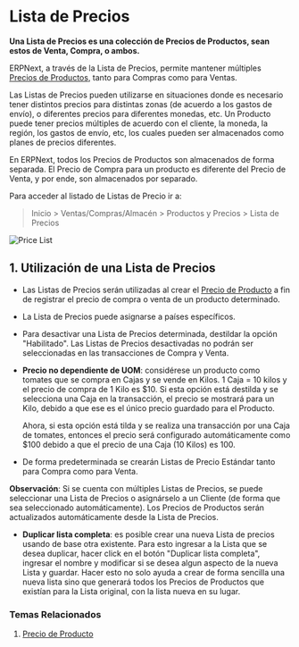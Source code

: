 <!-- add-breadcrumbs -->
# Lista de Precios

**Una Lista de Precios es una colección de Precios de Productos, sean estos de Venta, Compra, o ambos.**

ERPNext, a través de la Lista de Precios, permite mantener múltiples [Precios de Productos](/docs/user/manual/es/stock/item-price), tanto para Compras como para Ventas. 

Las Listas de Precios pueden utilizarse en situaciones donde es necesario tener distintos precios para distintas zonas (de acuerdo a los gastos de envío), o diferentes precios para diferentes monedas, etc. Un Producto puede tener precios múltiples de acuerdo con el cliente, la moneda, la región, los gastos de envío, etc, los cuales pueden ser almacenados como planes de precios diferentes. 

En ERPNext, todos los Precios de Productos son almacenados de forma separada. El Precio de Compra para un producto es diferente del Precio de Venta, y por ende, son almacenados por separado. 

Para acceder al listado de Listas de Precio ir a: 

> Inicio > Ventas/Compras/Almacén > Productos y Precios > Lista de Precios

<img class="screenshot" alt="Price List" src="{{docs_base_url}}/assets/img/stock/price-list.png">

## 1. Utilización de una Lista de Precios

* Las Listas de Precios serán utilizadas al crear el [Precio de Producto](/docs/user/manual/es/stock/item-price) a fin de registrar el precio de compra o venta de un producto determinado. 

* La Lista de Precios puede asignarse a países específicos. 

* Para desactivar una Lista de Precios determinada, destildar la opción "Habilitado". Las Listas de Precios desactivadas no podrán ser seleccionadas en las transacciones de Compra y Venta.

* **Precio no dependiente de UOM**: considérese un producto como tomates que se compra en Cajas y se vende en Kilos. 1 Caja = 10 kilos y el precio de compra de 1 Kilo es $10. Si esta opción está destilda y se selecciona una Caja en la transacción, el precio se mostrará para un Kilo, debido a que ese es el único precio guardado para el Producto. 

    Ahora, si esta opción está tilda y se realiza una transacción por una Caja de tomates, entonces el precio será configurado automáticamente como $100 debido a que el precio de una Caja (10 Kilos) es 100. 

* De forma predeterminada se crearán Listas de Precio Estándar tanto para Compra como para Venta. 

**Observación**: Si se cuenta con múltiples Listas de Precios, se puede seleccionar una Lista de Precios o asignárselo a un Cliente (de forma que sea seleccionado automáticamente). Los Precios de Productos serán actualizados automáticamente desde la Lista de Precios.

* **Duplicar lista completa**: es posible crear una nueva Lista de precios usando de base otra existente. Para esto ingresar a la Lista que se desea duplicar, hacer click en el botón "Duplicar lista completa", ingresar el nombre y modificar si se desea algun aspecto de la nueva Lista y guardar. Hacer esto no solo ayuda a crear de forma sencilla una nueva lista sino que generará todos los Precios de Productos que existían para la Lista original, con la lista nueva en su lugar.

### Temas Relacionados
1. [Precio de Producto](/docs/user/manual/es/stock/item-price)
